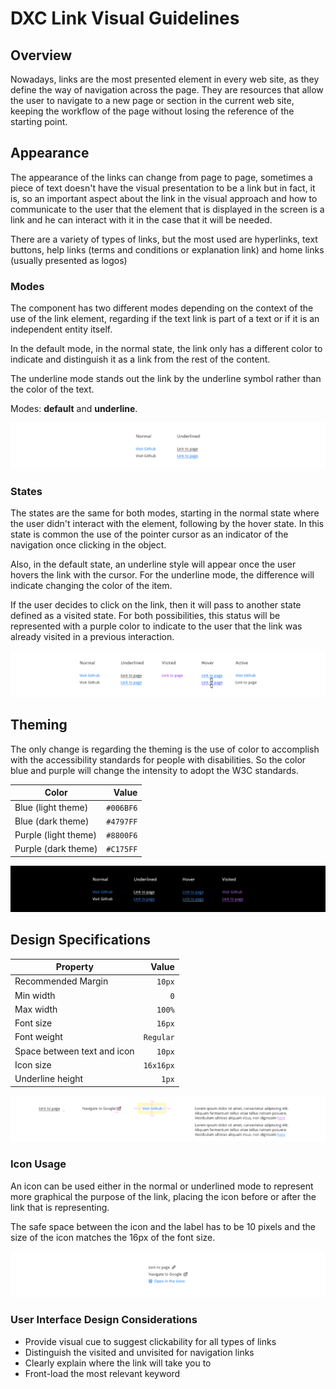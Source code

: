 # DXC Link Visual Guidelines

## Overview

Nowadays, links are the most presented element in every web site, as they define the way of navigation across the page. They are resources that allow the user to navigate to a new page or section in the current web site, keeping the workflow of the page without losing the reference of the starting point. 

## Appearance

The appearance of the links can change from page to page, sometimes a piece of text doesn't have the visual presentation to be a link but in fact, it is, so an important aspect about the link in the visual approach and how to communicate to the user that the element that is displayed in the screen is a link and he can interact with it in the case that it will be needed.

There are a variety of types of links, but the most used are hyperlinks, text buttons, help links (terms and conditions or explanation link) and home links (usually presented as logos)

### Modes

The component has two different modes depending on the context of the use of the link element, regarding if the text link is part of a text or if it is an independent entity itself.

In the default mode, in the normal state, the link only has a different color to indicate and distinguish it as a link from the rest of the content. 

The underline mode stands out the link by the underline symbol rather than the color of the text.

Modes: __default__ and __underline__.

![Modes of the link component](images/link_modes.png)

### States

The states are the same for both modes, starting in the normal state where the user didn't interact with the element, following by the hover state. In this state is common the use of the pointer cursor as an indicator of the navigation once clicking in the object. 

Also, in the default state, an underline style will appear once the user hovers the link with the cursor. For the underline mode, the difference will indicate changing the color of the item.

If the user decides to click on the link, then it will pass to another state defined as a visited state. For both possibilities, this status will be represented with a purple color to indicate to the user that the link was already visited in a previous interaction.

![States of the link for both modes](images/link_states.png)
 
## Theming

The only change is regarding the theming is the use of color to accomplish with the accessibility standards for people with disabilities. So the color blue and purple will change the intensity to adopt the W3C standards.

| Color              | Value|
|--------------------|------:|
| Blue (light theme) | `#006BF6`|
| Blue (dark theme)  | `#4797FF` |
| Purple (light theme) | `#8800F6` |
| Purple (dark theme)  | `#C175FF` |

![Color for black theme](images/link_theme.png)

## Design Specifications

| Property           | Value|
|--------------------|------:|
| Recommended Margin | `10px`|
| Min width          | `0` |
| Max width          | `100%` |
| Font size          | `16px` |
| Font weight        | `Regular` |
| Space between text and icon | `10px` |
| Icon size          | `16x16px` |
| Underline height   | `1px` |

![Design specifications for link component](images/link_specifications.png)

### Icon Usage

An icon can be used either in the normal or underlined mode to represent more graphical the purpose of the link, placing the icon before or after the link that is representing.

The safe space between the icon and the label has to be 10 pixels and the size of the icon matches the 16px of the font size.

![Icon usage with link component](images/link_icon.png)

### User Interface Design Considerations

- Provide visual cue to suggest clickability for all types of links
- Distinguish the visited and unvisited for navigation links
- Clearly explain where the link will take you to
- Front-load the most relevant keyword